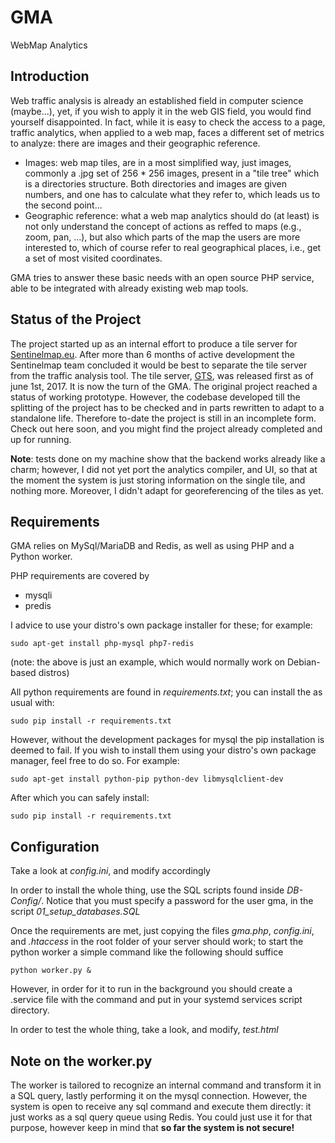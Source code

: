 # GMA
WebMap Analytics

## Introduction

Web traffic analysis is already an established field in computer science (maybe...), yet, if you wish to apply it in the web GIS field, you would find yourself disappointed. In fact, while it is easy to check the access to a page, traffic analytics, when applied to a web map, faces a different set of metrics to analyze: there are images and their geographic reference.

- Images: web map tiles, are in a most simplified way, just images, commonly a .jpg set of 256 * 256 images, present in a "tile tree" which is a directories structure. Both directories and images are given numbers, and one has to calculate what they refer to, which leads us to the second point...
- Geographic reference: what a web map analytics should do (at least) is not only understand the concept of actions as reffed to maps (e.g., zoom, pan, ...), but also which parts of the map the users are more interested to, which of course refer to real geographical places, i.e., get a set of most visited coordinates.

GMA tries to answer these basic needs with an open source PHP service, able to be integrated with already existing web map tools.

## Status of the Project

The project started up as an internal effort to produce a tile server for [Sentinelmap.eu](https://sentinelmap.eu). After more than 6 months of active development the Sentinelmap team concluded it would be best to separate the tile server from the traffic analysis tool. The tile server, [GTS](https://github.com/oldmammuth/GTS), was released first as of june 1st, 2017. It is now the turn of the GMA. The original project reached a status of working prototype. However, the codebase developed till the splitting of the project has to be checked and in parts rewritten to adapt to a standalone life. Therefore to-date the project is still in an incomplete form. Check out here soon, and you might find the project already completed and up for running.

**Note**: tests done on my machine show that the backend works already like a charm; however, I did not yet port the analytics compiler, and UI, so that at the moment the system is just storing information on the single tile, and nothing more. Moreover, I didn't adapt for georeferencing of the tiles as yet.

## Requirements

GMA relies on MySql/MariaDB and Redis, as well as using PHP and a Python worker.

PHP requirements are covered by

- mysqli
- predis

I advice to use your distro's own package installer for these;
for example:

```shell
sudo apt-get install php-mysql php7-redis
```

(note: the above is just an example, which would normally work on Debian-based distros)

All python requirements are found in *requirements.txt*; you can install the as usual with:

```shell
sudo pip install -r requirements.txt 
```

However, without the development packages for mysql the pip installation is deemed to fail. If you wish to install them using your distro's own package manager, feel free to do so.
For example:

```shell
sudo apt-get install python-pip python-dev libmysqlclient-dev
```

After which you can safely install:

```shell
sudo pip install -r requirements.txt 
```

## Configuration

Take a look at *config.ini*, and modify accordingly

In order to install the whole thing, use the SQL scripts found inside *DB-Config/*.
Notice that you must specify a password for the user gma, in the script *01_setup_databases.SQL*

Once the requirements are met, just copying the files *gma.php*, *config.ini*, and *.htaccess* in the root folder of your server should work;
to start the python worker a simple command like the following should suffice
```shell
python worker.py &
```
However, in order for it to run in the background you should create a .service file with the command and put in your systemd services script directory.

In order to test the whole thing, take a look, and modify, *test.html*

## Note on the worker.py

The worker is tailored to recognize an internal command and transform it in a SQL query, lastly performing it on the mysql connection.
However, the system is open to receive any sql command and execute them directly: it just works as a sql query queue using Redis. You could just use it for that purpose, however keep in mind that **so far the system is not secure!**
